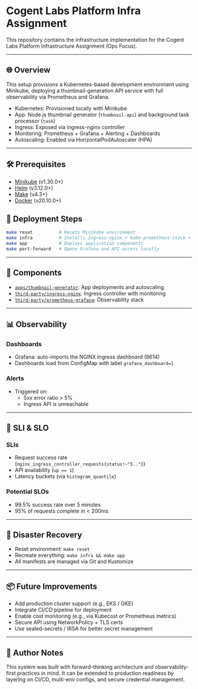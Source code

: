 # Cogent Labs Platform Infra Assignment

This repository contains the infrastructure implementation for the Cogent Labs Platform Infrastructure Assignment (Ops Focus).

---

## 🌐 Overview

This setup provisions a Kubernetes-based development environment using Minikube, deploying a thumbnail-generation API service with full observability via Prometheus and Grafana.

- Kubernetes: Provisioned locally with Minikube
- App: Node.js thumbnail generator (`thumbnail-api`) and background task processor (`task`)
- Ingress: Exposed via ingress-nginx controller
- Monitoring: Prometheus + Grafana + Alerting + Dashboards
- Autoscaling: Enabled via HorizontalPodAutoscaler (HPA)

---

## 🛠️ Prerequisites
- [Minikube](https://minikube.sigs.k8s.io/docs/start/) (v1.30.0+)
- [Helm](https://helm.sh/docs/intro/install/) (v3.12.0+)
- [Make](https://www.gnu.org/software/make/) (v4.3+)
- [Docker](https://docs.docker.com/get-docker/) (v20.10.0+)


## 🚀 Deployment Steps

```bash
make reset          # Resets Minikube environment
make infra          # Installs ingress-nginx + kube-prometheus-stack + monitoring
make app            # Deploys application components
make port-forward   # Opens Grafana and API access locally
```

---

## 🔧 Components

- [`apps/thumbnail-generator`](./apps/thumbnail-generator/README.md): App deployments and autoscaling
- [`third-party/ingress-nginx`](./third-party/ingress-nginx/README.md): Ingress controller with monitoring
- [`third-party/prometheus-grafana`](./third-party/prometheus-grafana/README.md): Observability stack

---

## 📊 Observability

### Dashboards
- Grafana: auto-imports the NGINX Ingress dashboard (9614)
- Dashboards load from ConfigMap with label `grafana_dashboard=1`

### Alerts
- Triggered on:
  - 5xx error ratio > 5%
  - Ingress API is unreachable

---

## 🧪 SLI & SLO

### SLIs
- Request success rate (`nginx_ingress_controller_requests{status!~"5.."}`)
- API availability (`up == 1`)
- Latency buckets (via `histogram_quantile`)

### Potential SLOs
- 99.5% success rate over 5 minutes
- 95% of requests complete in < 200ms

---

## 🔁 Disaster Recovery

- Reset environment: `make reset`
- Recreate everything: `make infra && make app`
- All manifests are managed via Git and Kustomize

---

## 📦 Future Improvements

- Add production cluster support (e.g., EKS / GKE)
- Integrate CI/CD pipeline for deployment
- Enable cost monitoring (e.g., via Kubecost or Prometheus metrics)
- Secure API using NetworkPolicy + TLS certs
- Use sealed-secrets / IRSA for better secret management

---

## 👷 Author Notes

This system was built with forward-thinking architecture and observability-first practices in mind. It can be extended to production readiness by layering on CI/CD, multi-env configs, and secure credential management.
